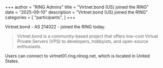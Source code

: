 +++
author = "RING Admins"
title = "Virtnet.bond (US) joined the RING"
date = "2025-09-10"
description = "Virtnet.bond (US) joined the RING"
categories = [
    "participants",
]
+++

Virtnet.bond - AS 214022 - joined the RING today.

> Virtnet.bond is a community-based project that offers low-cost Virtual Private Servers (VPS) to developers, hobbyists, and open-source enthusiasts.

Users can connect to virtnet01.ring.nlnog.net, which is located in United States.
